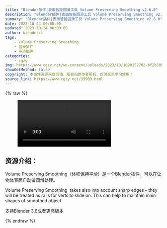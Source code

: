 ```yaml
---
title: "Blender插件|表面智能圆滑工具 Volume Preserving Smoothing v2.6.0"
description: "Blender插件|表面智能圆滑工具 Volume Preserving Smoothing v2.6.0"
summary: "Blender插件|表面智能圆滑工具 Volume Preserving Smoothing v2.6.0"
date: 2023-10-24 00:00:00
updated: 2023-10-24 00:00:00
author: blenderit
tags: 
    - Volume Preserving Smoothing
    - 圆滑插件
    - 平滑插件
categories:
    - cgzy
img: https://www.cgzy.net/wp-content/uploads/2023/10/1698152702-bf2b585aaeb7a04.webp
showGetMethod: false
copyright: 本插件资源来自网络，版权归原作者所有，仅供交流学习使用！
source_link: https://www.cgzy.net/35909.html
---
```


{% raw %}
<figure class="wp-block-video aligncenter"><video controls src="http://cloud.video.taobao.com/play/u/null/p/1/e/6/t/1/433770446595.mp4"></video></figure><div class="wp-block-pandastudio-title"><div class="title_style_01"><h2 id="h2-0">资源介绍：</h2></div></div><p class="is-style-text-indent-2em">Volume Preserving Smoothing（体积保持平滑）是一个Blender插件，可以在让物体表面自动做圆滑处理。</p><p>Volume Preserving Smoothing  takes also into account sharp edges – they will be treated as rails for verts to slide on. This can help to maintain main shapes of smoothed object.</p><div class="wp-block-pandastudio-tips"><div class="tip success "><p>支持Blender 3.6或者更高版本</p>
</div></div>
<div style="display: none">cgzy</div>
{% endraw %}